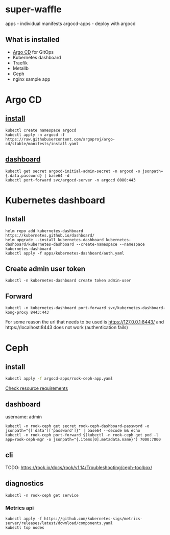 # super-waffle


apps - individual manifests
argocd-apps - deploy with argocd

## What is installed

- [Argo CD](https://argo-cd.readthedocs.io/en/stable/) for GitOps
- Kubernetes dashboard
- Traefik
- Metallb
- Ceph
- nginx sample app 

# Argo CD

## [install](https://argo-cd.readthedocs.io/en/stable/)

```
kubectl create namespace argocd
kubectl apply -n argocd -f https://raw.githubusercontent.com/argoproj/argo-cd/stable/manifests/install.yaml
```

## [dashboard](https://kubernetes.io/docs/tasks/access-application-cluster/web-ui-dashboard/)

```
kubectl get secret argocd-initial-admin-secret -n argocd -o jsonpath={.data.password} | base64 -d
kubectl port-forward svc/argocd-server -n argocd 8080:443 
```

# Kubernetes dashboard


## Install

```
helm repo add kubernetes-dashboard https://kubernetes.github.io/dashboard/
helm upgrade --install kubernetes-dashboard kubernetes-dashboard/kubernetes-dashboard --create-namespace --namespace kubernetes-dashboard
kubectl apply -f apps/kubernetes-dashboard/auth.yaml 
```

## Create admin user token

```
kubectl -n kubernetes-dashboard create token admin-user 
```
## Forward

```
kubectl -n kubernetes-dashboard port-forward svc/kubernetes-dashboard-kong-proxy 8443:443
```

For some reason the url that needs to be used is https://127.0.0.1:8443/ and https://localhost:8443 does not work (authentication fails)


# Ceph 

## install

```bash
kubectl apply -f argocd-apps/rook-ceph-app.yaml
```

[Check resource requirements](https://portal.nutanix.com/page/documents/details?targetId=Nutanix-Kubernetes-Platform-v2_12:top-rook-ceph-resource-requirements-r.html)


## dashboard

username: admin

```
kubectl -n rook-ceph get secret rook-ceph-dashboard-password -o jsonpath="{['data']['password']}" | base64 --decode && echo
kubectl -n rook-ceph port-forward $(kubectl -n rook-ceph get pod -l app=rook-ceph-mgr -o jsonpath="{.items[0].metadata.name}") 7000:7000
```

## cli

TODO: https://rook.io/docs/rook/v1.14/Troubleshooting/ceph-toolbox/


## diagnostics

```
kubectl -n rook-ceph get service
```


### Metrics api

```
kubectl apply -f https://github.com/kubernetes-sigs/metrics-server/releases/latest/download/components.yaml
kubectl top nodes
```

